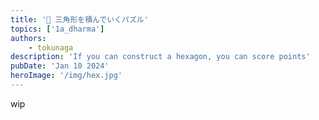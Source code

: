 ```yaml
---
title: '🐣 三角形を積んでいくパズル'
topics: ['1a_dharma']
authors:
    - tokunaga
description: 'If you can construct a hexagon, you can score points'
pubDate: 'Jan 10 2024'
heroImage: '/img/hex.jpg'
---
```


wip
